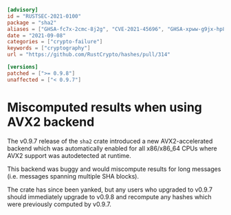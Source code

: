 ```toml
[advisory]
id = "RUSTSEC-2021-0100"
package = "sha2"
aliases = ["GHSA-fc7x-2cmc-8j2g", "CVE-2021-45696", "GHSA-xpww-g9jx-hp8r"]
date = "2021-09-08"
categories = ["crypto-failure"]
keywords = ["cryptography"]
url = "https://github.com/RustCrypto/hashes/pull/314"

[versions]
patched = [">= 0.9.8"]
unaffected = ["< 0.9.7"]
```

# Miscomputed results when using AVX2 backend

The v0.9.7 release of the `sha2` crate introduced a new AVX2-accelerated
backend which was automatically enabled for all x86/x86_64 CPUs where AVX2
support was autodetected at runtime.

This backend was buggy and would miscompute results for long messages
(i.e. messages spanning multiple SHA blocks).

The crate has since been yanked, but any users who upgraded to v0.9.7 should
immediately upgrade to v0.9.8 and recompute any hashes which were previously
computed by v0.9.7.
